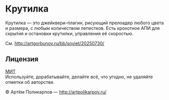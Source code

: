 Крутилка
========
Крутилка — это джейквери-плагин, рисующий прелоадер любого цвета и размера, с любым количеством лепестков.
Есть крохотное АПИ для скрытия и остановки крутилки, управления её скоростью.

См. http://artgorbunov.ru/bb/soviet/20250730/


Лицензия
--------
<a href="https://raw.github.com/artpolikarpov/krutilka/master/MIT-LICENSE.txt">МИТ</a><br>
Используйте, дорабатывайте, делайте всё, что угодно, не удаляйте отметки об авторстве.

&copy; Артём Поликарпов — http://artpolikarpov.ru/
